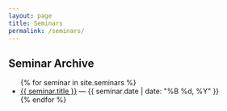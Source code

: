 ```yaml
---
layout: page
title: Seminars
permalink: /seminars/
---
```


## Seminar Archive

<ul>
  {% for seminar in site.seminars %}
    <li>
      <a href="{{ seminar.url | relative_url }}">{{ seminar.title }}</a>
      — {{ seminar.date | date: "%B %d, %Y" }}
    </li>
  {% endfor %}
</ul>

